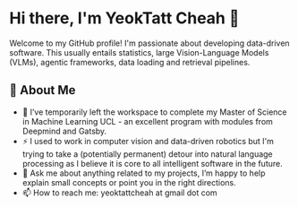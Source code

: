 # Hi there, I'm YeokTatt Cheah 👋

Welcome to my GitHub profile! I'm passionate about developing data-driven software. This usually entails statistics, large Vision-Language Models (VLMs), agentic frameworks, data loading and retrieval pipelines.

## 🚀 About Me

- 🌱 I’ve temporarily left the workspace to complete my Master of Science in Machine Learning UCL - an excellent program with modules from Deepmind and Gatsby.
- ⚡ I used to work in computer vision and data-driven robotics but I'm trying to take a (potentially permanent) detour into natural language processing as I believe it is core to all intelligent software in the future.   
- 💬 Ask me about anything related to my projects, I’m happy to help explain small concepts or point you in the right directions.
- 📫 How to reach me: yeoktattcheah at gmail dot com
<!--
## 🛠️ Technologies & Tools

- Programming Languages: Python, C++, Javascript, MATLAB
- Tech 
- Web Development: HTML, CSS, Node.js
- Database Management: MySQL, 
- Version Control: Git, GitHub
- Others: Docker, Kubernetes, AWS, Azure
## 📈 GitHub Stats

![Yeok-c's GitHub stats](https://github-readme-stats.vercel.app/api?username=Yeok-c&show_icons=true&theme=radical)
![Yeok-c's GitHub stats](https://github-readme-stats.vercel.app/api?username=ytcheah-HKCLR&show_icons=true&theme=radical)
-->

<!--
## 📂 Projects

Here are some of the projects I’ve been working on:

### Project 1: [Project Name](https://github.com/Yeok-c/project-repo)
- Description: A brief description of what this project does.
- Technologies: List of technologies used.

### Project 2: [Project Name](https://github.com/Yeok-c/project-repo)
- Description: A brief description of what this project does.
- Technologies: List of technologies used.

Feel free to check out my repositories and leave a star if you find something interesting! 😊

---

Thanks for visiting my profile! Have a great day! 🚀
